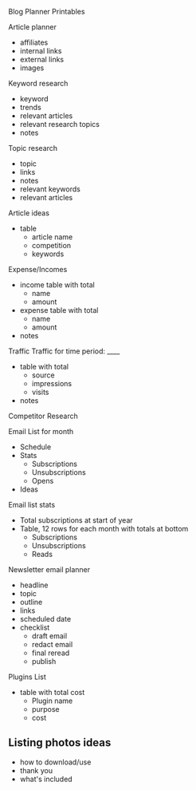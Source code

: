 Blog Planner Printables

Article planner
 * affiliates
 * internal links
 * external links
 * images

Keyword research
  * keyword
  * trends
  * relevant articles
  * relevant research topics
  * notes

Topic research
  * topic
  * links
  * notes
  * relevant keywords
  * relevant articles

Article ideas
  * table
    *  article name
    *  competition
    *  keywords

Expense/Incomes
 * income table with total
   * name
   * amount
 * expense table with total
   * name
   * amount
 * notes
 
Traffic
Traffic for time period: ____
  * table with total
    * source
    * impressions
    * visits
  * notes

Competitor Research

Email List for month
 * Schedule
 * Stats
   * Subscriptions
   * Unsubscriptions
   * Opens
 * Ideas

Email list stats
 * Total subscriptions at start of year
 * Table, 12 rows for each month with totals at bottom
   * Subscriptions
   * Unsubscriptions
   * Reads

Newsletter email planner
* headline
* topic
* outline
* links
* scheduled date
* checklist
  * draft email
  * redact email
  * final reread
  * publish

Plugins List
* table with total cost
  * Plugin name
  * purpose
  * cost

## Listing photos ideas

* how to download/use
* thank you
* what's included